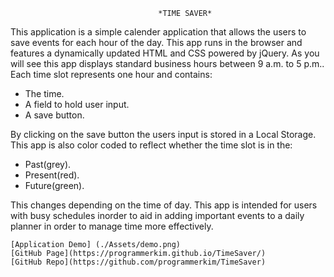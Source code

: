                                      *TIME SAVER*
This application is a simple calender application that allows the users to save events for each hour of the day. This app runs in the browser and features a dynamically updated HTML and CSS powered by jQuery.
As you will see this app displays standard business hours between 9 a.m. to 5 p.m.. Each time slot represents one hour and contains:
- The time.
- A field to hold user input.
- A save button.

By clicking on the save button the users input is stored in a Local Storage. 
This app is also color coded to reflect whether the time slot is in the: 
- Past(grey). 
- Present(red).
- Future(green).

This changes depending on the time of day.
This app is intended for users with busy schedules inorder to aid in adding 
important events to a daily planner in order to manage time more effectively. 
    
    [Application Demo] (./Assets/demo.png)
    [GitHub Page](https://programmerkim.github.io/TimeSaver/)
    [GitHub Repo](https://github.com/programmerkim/TimeSaver)